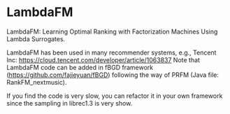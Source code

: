 # LambdaFM
LambdaFM: Learning Optimal Ranking with Factorization Machines Using Lambda Surrogates.

LambdaFM has been used in many recommender systems, e.g., Tencent Inc: https://cloud.tencent.com/developer/article/1063837 
Note that LambdaFM code can be added in fBGD framework (https://github.com/fajieyuan/fBGD)  following the way of PRFM (Java file: RankFM_nextmusic). 

If you find the code is very slow, you can refactor it in your own framework since the sampling in librec1.3 is very show.
